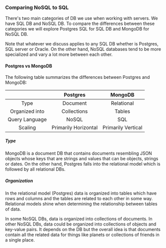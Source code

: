 
### Comparing NoSQL to SQL 

There's two main categories of DB we use when working with servers. We have SQL DB and NoSQL DB. To compare the differences between these categories we will explore Postgres SQL for SQL DB and MongoDB for NoSQL DB. 

Note that whatever we discuss applies to any SQL DB whether is Postgres, SQL server or Oracle. On the other hand, NoSQL databases tend to be more specialized and vary a lot more between each other. 

#### Postgres vs MongoDB 

The following table summarizes the differences between Postgres and MongoDB: 

|                |       Postgres       |      MongoDB       |
| :------------: | :------------------: | :----------------: |
|      Type      |       Document       |     Relational     |
| Organized into |     Collections      |       Tables       |
| Query Language |        NoSQL         |        SQL         |
|    Scaling     | Primarily Horizontal | Primarily Vertical |
##### Type

MongoDB is a document DB that contains documents resembling JSON objects whose keys that are strings and values that can be objects, strings or dates. On the other hand, Postgres falls into the relational model which is followed by all relational DBs. 

##### Organization 

 In the relational model (Postgres) data is organized into tables which have rows and columns and the tables are related to each other in some way. Relational models shine when determining the relationship between tables of data. 

In some NoSQL DBs, data is organized into collections of documents. In other NoSQL DBs, data could be organized into collections of objects and key-value pairs. It depends on the DB but the overall idea is that documents contain all the related data for things like planets or collections of friends in a single place. 





